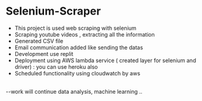 # Selenium-Scraper
<ul>
     <li>This project is used web scraping with selenium</li>
     <li>Scraping youtube videos , extracting all the information</li>
     <li>Generated CSV file</li>
     <li>Email communication added like sending the datas</li>
     <li>Development use replit </li>
     <li>Deployment using AWS lambda service ( created layer for selenium and driver) : you can use heroku also</li>
     <li>Scheduled functionality using cloudwatch by aws</li>
</ul>
<br/>
--work will continue data analysis, machine learning ..

    

